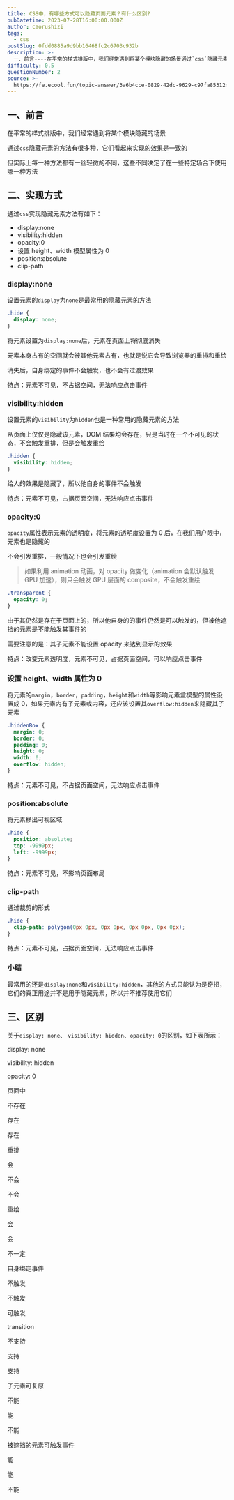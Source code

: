 ```yaml
---
title: CSS中，有哪些方式可以隐藏页面元素？有什么区别?
pubDatetime: 2023-07-28T16:00:00.000Z
author: caorushizi
tags:
  - css
postSlug: 0fdd0885a9d9bb16468fc2c6703c932b
description: >-
  一、前言----在平常的样式排版中，我们经常遇到将某个模块隐藏的场景通过`css`隐藏元素的方法有很多种，它们看起来实现的效果是一致的但实际上每一种方法都有一丝轻微的不同，这些不同决定了在一些特定场合
difficulty: 0.5
questionNumber: 2
source: >-
  https://fe.ecool.fun/topic-answer/3a6b4cce-0829-42dc-9629-c97fa85312f0?orderBy=updateTime&order=desc&tagId=11
---
```


## 一、前言

在平常的样式排版中，我们经常遇到将某个模块隐藏的场景

通过`css`隐藏元素的方法有很多种，它们看起来实现的效果是一致的

但实际上每一种方法都有一丝轻微的不同，这些不同决定了在一些特定场合下使用哪一种方法

## 二、实现方式

通过`css`实现隐藏元素方法有如下：

- display:none
- visibility:hidden
- opacity:0
- 设置 height、width 模型属性为 0
- position:absolute
- clip-path

### display:none

设置元素的`display`为`none`是最常用的隐藏元素的方法

```css
.hide {
  display: none;
}
```

将元素设置为`display:none`后，元素在页面上将彻底消失

元素本身占有的空间就会被其他元素占有，也就是说它会导致浏览器的重排和重绘

消失后，自身绑定的事件不会触发，也不会有过渡效果

特点：元素不可见，不占据空间，无法响应点击事件

### visibility:hidden

设置元素的`visibility`为`hidden`也是一种常用的隐藏元素的方法

从页面上仅仅是隐藏该元素，DOM 结果均会存在，只是当时在一个不可见的状态，不会触发重排，但是会触发重绘

```css
.hidden {
  visibility: hidden;
}
```

给人的效果是隐藏了，所以他自身的事件不会触发

特点：元素不可见，占据页面空间，无法响应点击事件

### opacity:0

`opacity`属性表示元素的透明度，将元素的透明度设置为 0 后，在我们用户眼中，元素也是隐藏的

不会引发重排，一般情况下也会引发重绘

> 如果利用 animation 动画，对 opacity 做变化（animation 会默认触发 GPU 加速），则只会触发 GPU 层面的 composite，不会触发重绘

```css
.transparent {
  opacity: 0;
}
```

由于其仍然是存在于页面上的，所以他自身的的事件仍然是可以触发的，但被他遮挡的元素是不能触发其事件的

需要注意的是：其子元素不能设置 opacity 来达到显示的效果

特点：改变元素透明度，元素不可见，占据页面空间，可以响应点击事件

### 设置 height、width 属性为 0

将元素的`margin`，`border`，`padding`，`height`和`width`等影响元素盒模型的属性设置成 0，如果元素内有子元素或内容，还应该设置其`overflow:hidden`来隐藏其子元素

```css
.hiddenBox {
  margin: 0;
  border: 0;
  padding: 0;
  height: 0;
  width: 0;
  overflow: hidden;
}
```

特点：元素不可见，不占据页面空间，无法响应点击事件

### position:absolute

将元素移出可视区域

```css
.hide {
  position: absolute;
  top: -9999px;
  left: -9999px;
}
```

特点：元素不可见，不影响页面布局

### clip-path

通过裁剪的形式

```css
.hide {
  clip-path: polygon(0px 0px, 0px 0px, 0px 0px, 0px 0px);
}
```

特点：元素不可见，占据页面空间，无法响应点击事件

### 小结

最常用的还是`display:none`和`visibility:hidden`，其他的方式只能认为是奇招，它们的真正用途并不是用于隐藏元素，所以并不推荐使用它们

## 三、区别

关于`display: none`、 `visibility: hidden`、`opacity: 0`的区别，如下表所示：

display: none

visibility: hidden

opacity: 0

页面中

不存在

存在

存在

重排

会

不会

不会

重绘

会

会

不一定

自身绑定事件

不触发

不触发

可触发

transition

不支持

支持

支持

子元素可复原

不能

能

不能

被遮挡的元素可触发事件

能

能

不能
